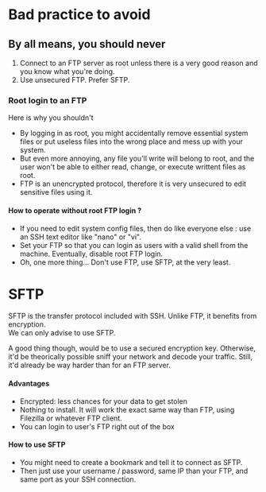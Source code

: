 # Bad practice to avoid

## By all means, you should never 

1. Connect to an FTP server as root unless there is a very good reason and you know what you're doing.
2. Use unsecured FTP. Prefer SFTP.

### Root login to an FTP

Here is why you shouldn't

* By logging in as root, you might accidentally remove essential system files or put useless files into the wrong place and mess up with your system.
* But even more annoying, any file you'll write will belong to root, and the user won't be able to either read, change, or execute writtent files as root.
* FTP is an unencrypted protocol, therefore it is very unsecured to edit sensitive files using it.

#### How to operate without root FTP login ?

* If you need to edit system config files, then do like everyone else : use an SSH text editor like "nano" or "vi". 
* Set your FTP so that you can login as users with a valid shell from the machine. Eventually, disable root FTP login.
* Oh, one more thing... Don't use FTP, use SFTP, at the very least.


# SFTP

SFTP is the transfer protocol included with SSH. Unlike FTP, it benefits from encryption.  
We can only advise to use SFTP.

A good thing though, would be to use a secured encryption key. Otherwise, it'd be theorically possible sniff your network and decode your traffic. Still, it'd already be way harder than for an FTP server.

#### Advantages

* Encrypted: less chances for your data to get stolen
* Nothing to install. It will work the exact same way than FTP, using Filezilla or whatever FTP client.  
* You can login to user's FTP right out of the box

#### How to use SFTP 

* You might need to create a bookmark and tell it to connect as SFTP.  
* Then just use your username / password, same IP than your FTP, and same port as your SSH connection.